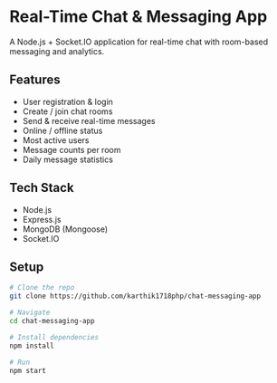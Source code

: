 # Real-Time Chat & Messaging App

A Node.js + Socket.IO application for real-time chat with room-based messaging and analytics.

## Features
- User registration & login
- Create / join chat rooms
- Send & receive real-time messages
- Online / offline status
- Most active users
- Message counts per room
- Daily message statistics

## Tech Stack
- Node.js
- Express.js
- MongoDB (Mongoose)
- Socket.IO

## Setup

```bash
# Clone the repo
git clone https://github.com/karthik1718php/chat-messaging-app

# Navigate
cd chat-messaging-app

# Install dependencies
npm install

# Run
npm start
